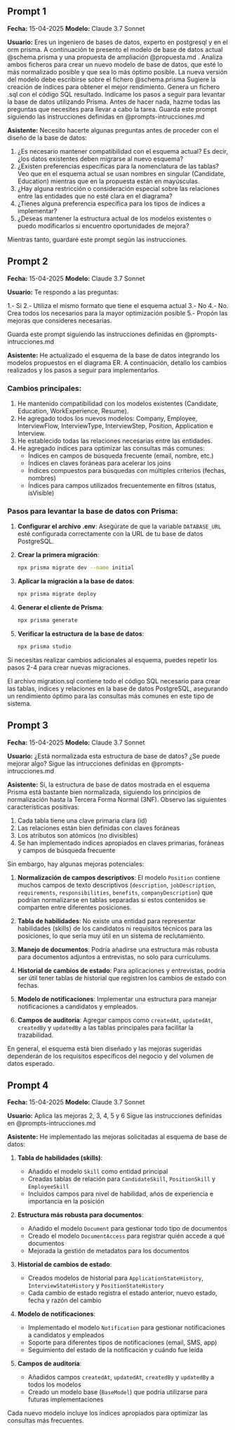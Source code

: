 ## Prompt 1
**Fecha:** 15-04-2025
**Modelo:** Claude 3.7 Sonnet

**Usuario:**
Eres un ingeniero de bases de datos, experto en postgresql y en el orm prisma.
A continuación te presento el modelo de base de datos actual @schema.prisma y una propuesta de ampliación @propuesta.md .
Analiza ambos ficheros para crear un nuevo modelo de base de datos, que esté lo más normalizado posible y que sea lo más óptimo posible.
La nueva versión del modelo debe escribirse sobre el fichero @schema.prisma 
Sugiere la creación de índices para obtener el mejor rendimiento.
Genera un fichero .sql con el código SQL resultado.
Indícame los pasos a seguir para levantar la base de datos utilizando Prisma.
Antes de hacer nada, hazme todas las preguntas que necesites para llevar a cabo la tarea.
Guarda este prompt siguiendo las instrucciones definidas en @prompts-intrucciones.md 

**Asistente:**
Necesito hacerte algunas preguntas antes de proceder con el diseño de la base de datos:

1. ¿Es necesario mantener compatibilidad con el esquema actual? Es decir, ¿los datos existentes deben migrarse al nuevo esquema?
2. ¿Existen preferencias específicas para la nomenclatura de las tablas? Veo que en el esquema actual se usan nombres en singular (Candidate, Education) mientras que en la propuesta están en mayúsculas.
3. ¿Hay alguna restricción o consideración especial sobre las relaciones entre las entidades que no esté clara en el diagrama?
4. ¿Tienes alguna preferencia específica para los tipos de índices a implementar?
5. ¿Deseas mantener la estructura actual de los modelos existentes o puedo modificarlos si encuentro oportunidades de mejora?

Mientras tanto, guardaré este prompt según las instrucciones. 

## Prompt 2
**Fecha:** 15-04-2025
**Modelo:** Claude 3.7 Sonnet

**Usuario:**
Te respondo a las preguntas:

1.- Si
2.- Utiliza el mismo formato que tiene el esquema actual
3.- No
4.- No. Crea todos los necesarios para la mayor optimización posible
5.- Propón las mejoras que consideres necesarias.

Guarda este prompt siguiendo las instrucciones definidas en @prompts-intrucciones.md 

**Asistente:**
He actualizado el esquema de la base de datos integrando los modelos propuestos en el diagrama ER. A continuación, detallo los cambios realizados y los pasos a seguir para implementarlos.

### Cambios principales:

1. He mantenido compatibilidad con los modelos existentes (Candidate, Education, WorkExperience, Resume).
2. He agregado todos los nuevos modelos: Company, Employee, InterviewFlow, InterviewType, InterviewStep, Position, Application e Interview.
3. He establecido todas las relaciones necesarias entre las entidades.
4. He agregado índices para optimizar las consultas más comunes:
   - Índices en campos de búsqueda frecuente (email, nombre, etc.)
   - Índices en claves foráneas para acelerar los joins
   - Índices compuestos para búsquedas con múltiples criterios (fechas, nombres)
   - Índices para campos utilizados frecuentemente en filtros (status, isVisible)

### Pasos para levantar la base de datos con Prisma:

1. **Configurar el archivo .env**: Asegúrate de que la variable `DATABASE_URL` esté configurada correctamente con la URL de tu base de datos PostgreSQL.

2. **Crear la primera migración**:
   ```bash
   npx prisma migrate dev --name initial
   ```

3. **Aplicar la migración a la base de datos**:
   ```bash
   npx prisma migrate deploy
   ```

4. **Generar el cliente de Prisma**:
   ```bash
   npx prisma generate
   ```

5. **Verificar la estructura de la base de datos**:
   ```bash
   npx prisma studio
   ```

Si necesitas realizar cambios adicionales al esquema, puedes repetir los pasos 2-4 para crear nuevas migraciones.

El archivo migration.sql contiene todo el código SQL necesario para crear las tablas, índices y relaciones en la base de datos PostgreSQL, asegurando un rendimiento óptimo para las consultas más comunes en este tipo de sistema. 

## Prompt 3
**Fecha:** 15-04-2025
**Modelo:** Claude 3.7 Sonnet

**Usuario:**
¿Está normalizada esta estructura de base de datos? 
¿Se puede mejorar algo?
Sigue las intrucciones definidas en @prompts-intrucciones.md 

**Asistente:**
Sí, la estructura de base de datos mostrada en el esquema Prisma está bastante bien normalizada, siguiendo los principios de normalización hasta la Tercera Forma Normal (3NF). Observo las siguientes características positivas:

1. Cada tabla tiene una clave primaria clara (id)
2. Las relaciones están bien definidas con claves foráneas
3. Los atributos son atómicos (no divisibles)
4. Se han implementado índices apropiados en claves primarias, foráneas y campos de búsqueda frecuente

Sin embargo, hay algunas mejoras potenciales:

1. **Normalización de campos descriptivos**: El modelo `Position` contiene muchos campos de texto descriptivos (`description`, `jobDescription`, `requirements`, `responsibilities`, `benefits`, `companyDescription`) que podrían normalizarse en tablas separadas si estos contenidos se comparten entre diferentes posiciones.

2. **Tabla de habilidades**: No existe una entidad para representar habilidades (skills) de los candidatos ni requisitos técnicos para las posiciones, lo que sería muy útil en un sistema de reclutamiento.

3. **Manejo de documentos**: Podría añadirse una estructura más robusta para documentos adjuntos a entrevistas, no solo para currículums.

4. **Historial de cambios de estado**: Para aplicaciones y entrevistas, podría ser útil tener tablas de historial que registren los cambios de estado con fechas.

5. **Modelo de notificaciones**: Implementar una estructura para manejar notificaciones a candidatos y empleados.

6. **Campos de auditoría**: Agregar campos como `createdAt`, `updatedAt`, `createdBy` y `updatedBy` a las tablas principales para facilitar la trazabilidad.

En general, el esquema está bien diseñado y las mejoras sugeridas dependerán de los requisitos específicos del negocio y del volumen de datos esperado. 

## Prompt 4
**Fecha:** 15-04-2025
**Modelo:** Claude 3.7 Sonnet

**Usuario:**
Aplica las mejoras 2, 3, 4, 5 y 6
Sigue las instrucciones definidas en @prompts-intrucciones.md 

**Asistente:**
He implementado las mejoras solicitadas al esquema de base de datos:

1. **Tabla de habilidades (skills)**: 
   - Añadido el modelo `Skill` como entidad principal
   - Creadas tablas de relación para `CandidateSkill`, `PositionSkill` y `EmployeeSkill`
   - Incluidos campos para nivel de habilidad, años de experiencia e importancia en la posición

2. **Estructura más robusta para documentos**:
   - Añadido el modelo `Document` para gestionar todo tipo de documentos
   - Creado el modelo `DocumentAccess` para registrar quién accede a qué documentos
   - Mejorada la gestión de metadatos para los documentos

3. **Historial de cambios de estado**:
   - Creados modelos de historial para `ApplicationStateHistory`, `InterviewStateHistory` y `PositionStateHistory`
   - Cada cambio de estado registra el estado anterior, nuevo estado, fecha y razón del cambio

4. **Modelo de notificaciones**:
   - Implementado el modelo `Notification` para gestionar notificaciones a candidatos y empleados
   - Soporte para diferentes tipos de notificaciones (email, SMS, app)
   - Seguimiento del estado de la notificación y cuándo fue leída

5. **Campos de auditoría**:
   - Añadidos campos `createdAt`, `updatedAt`, `createdBy` y `updatedBy` a todos los modelos
   - Creado un modelo base (`BaseModel`) que podría utilizarse para futuras implementaciones

Cada nuevo modelo incluye los índices apropiados para optimizar las consultas más frecuentes. 